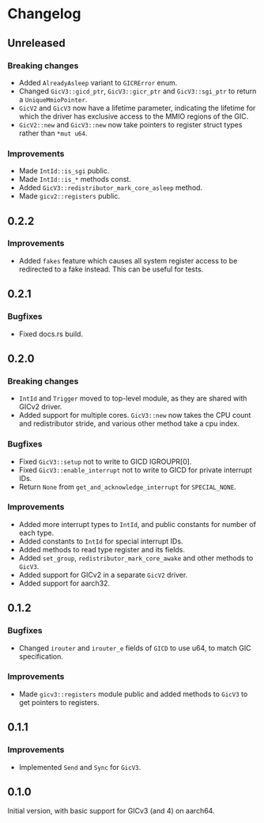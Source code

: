 # Changelog

## Unreleased

### Breaking changes

- Added `AlreadyAsleep` variant to `GICRError` enum.
- Changed `GicV3::gicd_ptr`, `GicV3::gicr_ptr` and `GicV3::sgi_ptr` to return a `UniqueMmioPointer`.
- `GicV2` and `GicV3` now have a lifetime parameter, indicating the lifetime for which the driver
  has exclusive access to the MMIO regions of the GIC.
- `GicV2::new` and `GicV3::new` now take pointers to register struct types rather than `*mut u64`.

### Improvements

- Made `IntId::is_sgi` public.
- Made `IntId::is_*` methods const.
- Added `GicV3::redistributor_mark_core_asleep` method.
- Made `gicv2::registers` public.

## 0.2.2

### Improvements

- Added `fakes` feature which causes all system register access to be redirected to a fake instead.
  This can be useful for tests.

## 0.2.1

### Bugfixes

- Fixed docs.rs build.

## 0.2.0

### Breaking changes

- `IntId` and `Trigger` moved to top-level module, as they are shared with GICv2 driver.
- Added support for multiple cores. `GicV3::new` now takes the CPU count and redistributor stride,
  and various other method take a cpu index.

### Bugfixes

- Fixed `GicV3::setup` not to write to GICD IGROUPR[0].
- Fixed `GicV3::enable_interrupt` not to write to GICD for private interrupt IDs.
- Return `None` from `get_and_acknowledge_interrupt` for `SPECIAL_NONE`.

### Improvements

- Added more interrupt types to `IntId`, and public constants for number of each type.
- Added constants to `IntId` for special interrupt IDs.
- Added methods to read type register and its fields.
- Added `set_group`, `redistributor_mark_core_awake` and other methods to `GicV3`.
- Added support for GICv2 in a separate `GicV2` driver.
- Added support for aarch32.

## 0.1.2

### Bugfixes

- Changed `irouter` and `irouter_e` fields of `GICD` to use u64, to match GIC specification.

### Improvements

- Made `gicv3::registers` module public and added methods to `GicV3` to get pointers to registers.

## 0.1.1

### Improvements

- Implemented `Send` and `Sync` for `GicV3`.

## 0.1.0

Initial version, with basic support for GICv3 (and 4) on aarch64.
